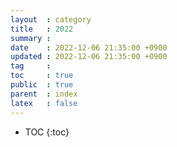 ```yaml
---
layout  : category
title   : 2022
summary : 
date    : 2022-12-06 21:35:00 +0900
updated : 2022-12-06 21:35:00 +0900
tag     : 
toc     : true
public  : true
parent  : index
latex   : false
---
```

* TOC
{:toc}
